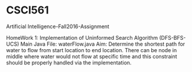 # CSCI561
Artificial Intelligence-Fall2016-Assignment

HomeWork 1: Implementation of Uninformed Search Algorithm (DFS-BFS-UCS)
            Main Java File: waterFlow.java
            Aim: Determine the shortest path for water to flow from start location to end location. 
                 There can be node in middle where water would not flow at specific time and this constraint should                   be properly handled via the implementation.
